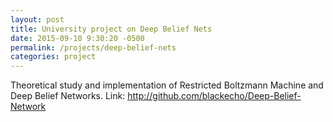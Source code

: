 ```yaml
---
layout: post
title: University project on Deep Belief Nets
date: 2015-09-10 9:30:20 -0500
permalink: /projects/deep-belief-nets
categories: project
---
```

Theoretical study and implementation of Restricted Boltzmann Machine and Deep Belief Networks.
Link: http://github.com/blackecho/Deep-Belief-Network
